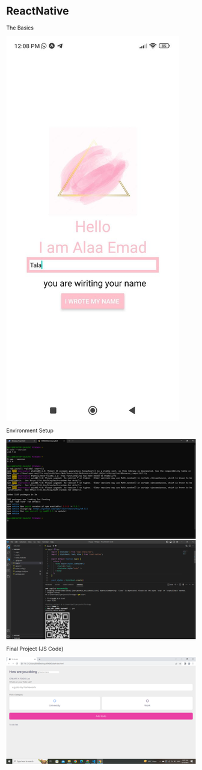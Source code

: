 # ReactNative

The Basics 






![](img/page.jpg)




Environment Setup


![](img/env1.png)
![](img/env.png)


Final Project (JS Code)


![](img/Project.png)
